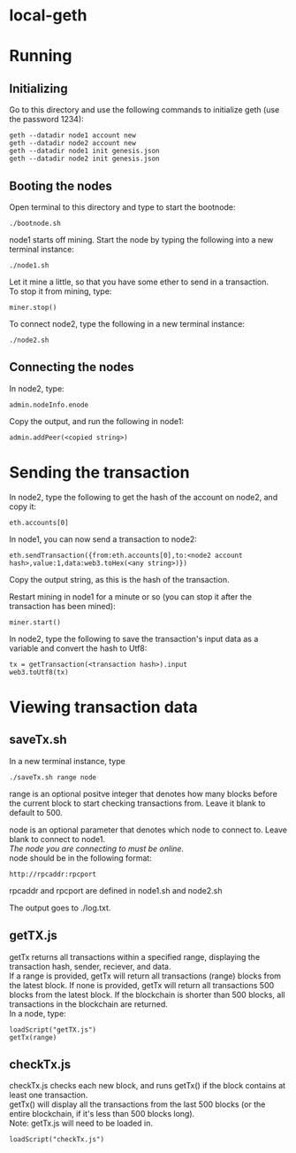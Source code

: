 # local-geth
# Running
## Initializing
Go to this directory and use the following commands to initialize geth (use the password 1234):
```
geth --datadir node1 account new
geth --datadir node2 account new
geth --datadir node1 init genesis.json
geth --datadir node2 init genesis.json
```

## Booting the nodes
Open terminal to this directory and type to start the bootnode:
```
./bootnode.sh
```

node1 starts off mining. Start the node by typing the following into a new terminal instance:
```
./node1.sh
```

Let it mine a little, so that you have some ether to send in a transaction.    
To stop it from mining, type:
```
miner.stop()
```

To connect node2, type the following in a new terminal instance:
```
./node2.sh
```

## Connecting the nodes
In node2, type: 
```
admin.nodeInfo.enode
```
Copy the output, and run the following in node1:
```
admin.addPeer(<copied string>)
```

# Sending the transaction
In node2, type the following to get the hash of the account on node2, and copy it:
```
eth.accounts[0]
```

In node1, you can now send a transaction to node2:
```
eth.sendTransaction({from:eth.accounts[0],to:<node2 account hash>,value:1,data:web3.toHex(<any string>)})
```

Copy the output string, as this is the hash of the transaction.

Restart mining in node1 for a minute or so (you can stop it after the transaction has been mined):
```
miner.start()
```

In node2, type the following to save the transaction's input data as a variable and convert the hash to Utf8:
```
tx = getTransaction(<transaction hash>).input
web3.toUtf8(tx)
```

# Viewing transaction data
## saveTx.sh
In a new terminal instance, type
```
./saveTx.sh range node
```
range is an optional positve integer that denotes how many blocks before the current block to start checking transactions from. Leave it blank to default to 500.       
       
       
node is an optional parameter that denotes which node to connect to. Leave blank to connect to node1.    
*The node you are connecting to must be online.*        
node should be in the following format:
```
http://rpcaddr:rpcport
```
rpcaddr and rpcport are defined in node1.sh and node2.sh        

The output goes to ./log.txt.      
## getTX.js
getTx returns all transactions within a specified range, displaying the transaction hash, sender, reciever, and data.     
If a range is provided, getTx will return all transactions (range) blocks from the latest block. If none is provided, getTx will return all transactions 500 blocks from the latest block. If the blockchain is shorter than 500 blocks, all transactions in the blockchain are returned.      
In a node, type:
```
loadScript("getTX.js")
getTx(range)
```

## checkTx.js
checkTx.js checks each new block, and runs getTx() if the block contains at least one transaction.     
getTx() will display all the transactions from the last 500 blocks (or the entire blockchain, if it's less than 500 blocks long).     
Note: getTx.js will need to be loaded in.      
```
loadScript("checkTx.js")
```


